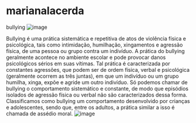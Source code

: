 # marianalacerda
bullying
![image](https://github.com/marylacerd4/marianalacerda/assets/116174961/718af171-2e65-4bb5-aaeb-8ed3ae1dd520)

 Bullying é uma prática sistemática e repetitiva de atos de violência física e psicológica, tais como intimidação, humilhação, xingamentos e agressão física, de uma pessoa ou grupo contra um indivíduo. A prática do bullying geralmente acontece no ambiente escolar e pode provocar danos psicológicos sérios em suas vítimas.
Tal prática é caracterizada por constantes agressões, que podem ser de ordem física, verbal e psicológica (geralmente ocorrem as três juntas), em que um indivíduo ou um grupo humilha, xinga, expõe e agride um outro indivíduo. Só podemos chamar de bullying o comportamento sistemático e constante, de modo que episódios isolados de agressão física ou verbal não são caracterizados dessa forma. Classificamos como bullying um comportamento desenvolvido por crianças e adolescentes, sendo que, entre os adultos, a prática similar a isso é chamada de assédio moral.
![image](https://github.com/marylacerd4/marianalacerda/assets/116174961/f7302c11-0078-456d-b494-cd82badf4a5a)
